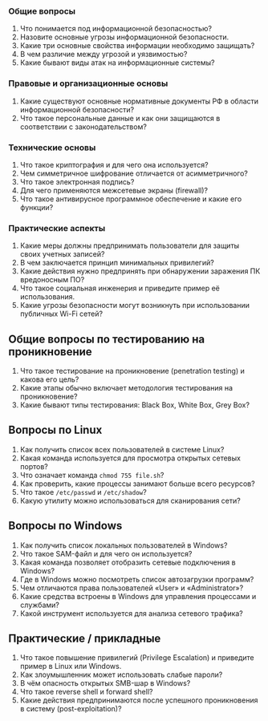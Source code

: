 ### Общие вопросы

1. Что понимается под информационной безопасностью?
2. Назовите основные угрозы информационной безопасности.
3. Какие три основные свойства информации необходимо защищать?
4. В чем различие между угрозой и уязвимостью?
5. Какие бывают виды атак на информационные системы?
### Правовые и организационные основы

1. Какие существуют основные нормативные документы РФ в области информационной безопасности?
2. Что такое персональные данные и как они защищаются в соответствии с законодательством? 
### Технические основы

1. Что такое криптография и для чего она используется?
2. Чем симметричное шифрование отличается от асимметричного?
3. Что такое электронная подпись?    
4. Для чего применяются межсетевые экраны (firewall)?
5. Что такое антивирусное программное обеспечение и какие его функции?    

### Практические аспекты

1. Какие меры должны предпринимать пользователи для защиты своих учетных записей?
2. В чем заключается принцип минимальных привилегий?
3. Какие действия нужно предпринять при обнаружении заражения ПК вредоносным ПО?
4. Что такое социальная инженерия и приведите пример её использования.
5. Какие угрозы безопасности могут возникнуть при использовании публичных Wi-Fi сетей?
## Общие вопросы по тестированию на проникновение

1. Что такое тестирование на проникновение (penetration testing) и какова его цель?
2. Какие этапы обычно включает методология тестирования на проникновение?
3. Какие бывают типы тестирования: Black Box, White Box, Grey Box?
## Вопросы по Linux

1. Как получить список всех пользователей в системе Linux?  
2. Какая команда используется для просмотра открытых сетевых портов?
3. Что означает команда `chmod 755 file.sh`?
4. Как проверить, какие процессы занимают больше всего ресурсов?
5. Что такое `/etc/passwd` и `/etc/shadow`?
6. Какую утилиту можно использоваться  для сканирования сети?
## Вопросы по Windows

1. Как получить список локальных пользователей в Windows?
2. Что такое SAM-файл и для чего он используется?
3. Какая команда позволяет отобразить сетевые подключения в Windows?
4. Где в Windows можно посмотреть список автозагрузки программ?
5. Чем отличаются права пользователей «User» и «Administrator»?
6. Какие средства встроены в Windows для управления процессами и службами?
7. Какой инструмент используется для анализа сетевого трафика?
## Практические / прикладные

1. Что такое повышение привилегий (Privilege Escalation) и приведите пример в Linux или Windows. 
2. Как злоумышленник может использовать слабые пароли?
3. В чём опасность открытых SMB-шар в Windows?
4. Что такое reverse shell и forward shell?
5. Какие действия предпринимаются после успешного проникновения в систему (post-exploitation)?